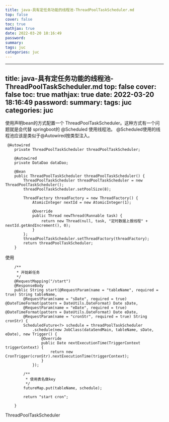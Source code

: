 ```yaml
---
title: java-具有定任务功能的线程池-ThreadPoolTaskScheduler.md
top: false
cover: false
toc: true
mathjax: true
date: 2022-03-20 18:16:49
password:
summary:
tags: juc
categories: juc
---
```

---
title: java-具有定任务功能的线程池-ThreadPoolTaskScheduler.md
top: false
cover: false
toc: true
mathjax: true
date: 2022-03-20 18:16:49
password:
summary:
tags: juc
categories: juc
---
使用声明bean的方式配置一个 ThreadPoolTaskScheduler。这种方式有一个问题就是会代替 springboot的  @Scheduled 使用线程池。 @Scheduled使用的线程池应该是类似于@Autowired按类型注入。
~~~
 @Autowired
    private ThreadPoolTaskScheduler threadPoolTaskScheduler;

    @Autowired
    private DataDao dataDao;

    @Bean
    public ThreadPoolTaskScheduler threadPoolTaskScheduler() {
        ThreadPoolTaskScheduler threadPoolTaskScheduler = new ThreadPoolTaskScheduler();
        threadPoolTaskScheduler.setPoolSize(8);

        ThreadFactory threadFactory = new ThreadFactory() {
            AtomicInteger nextId = new AtomicInteger(1);

            @Override
            public Thread newThread(Runnable task) {
                return new Thread(null, task, "定时数据上报线程" + nextId.getAndIncrement(), 0);
            }
        };
        threadPoolTaskScheduler.setThreadFactory(threadFactory);
        return threadPoolTaskScheduler;
    }
~~~



使用

~~~
    /**
     * 开始新任务
     */
    @RequestMapping("/start")
    @ResponseBody
    public String start(@RequestParam(name = "tableName", required = true) String tableName,
        @RequestParam(name = "sDate", required = true) @DateTimeFormat(pattern = DateUtils.DateFormat) Date sDate,
        @RequestParam(name = "eDate", required = true) @DateTimeFormat(pattern = DateUtils.DateFormat) Date eDate,
        @RequestParam(name = "cronStr", required = true) String cronStr) {
        ScheduledFuture<?> schedule = threadPoolTaskScheduler
            .schedule(new JobClass(dataSendMain, tableName, sDate, eDate), new Trigger() {
                @Override
                public Date nextExecutionTime(TriggerContext triggerContext) {
                    return new CronTrigger(cronStr).nextExecutionTime(triggerContext);
                }
            });

        /**
         * 使用表名做key
         */
        futureMap.put(tableName, schedule);

        return "start cron";

    }
~~~



ThreadPoolTaskScheduler


